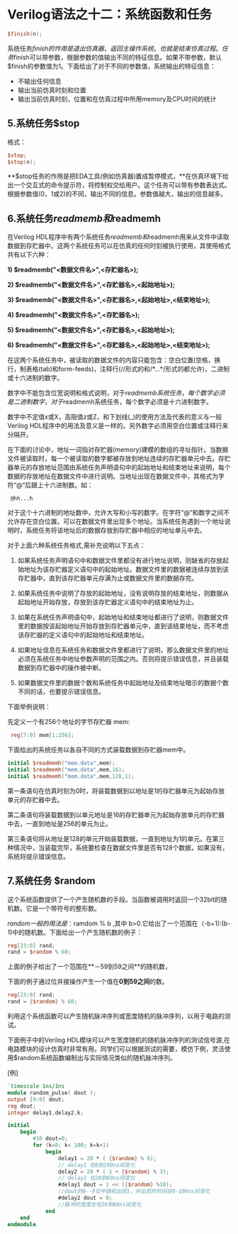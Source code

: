 # Verilog语法之十二：系统函数和任务
```verilog
$finish(n);
```

系统任务$finish的作用是退出仿真器，返回主操作系统，也就是结束仿真过程。任务$finish可以带参数，根据参数的值输出不同的特征信息。如果不带参数，默认$finish的参数值为1。下面给出了对于不同的参数值，系统输出的特征信息：

*   不输出任何信息
*   输出当前仿真时刻和位置
*   输出当前仿真时刻，位置和在仿真过程中所用memory及CPU时间的统计

## **5.系统任务$stop**

格式：

```verilog
$stop;
$stop(n);
```

**$stop任务的作用是把EDA工具(例如仿真器)置成暂停模式，**在仿真环境下给出一个交互式的命令提示符，将控制权交给用户。这个任务可以带有参数表达式。根据参数值(0，1或2)的不同，输出不同的信息。参数值越大，输出的信息越多。

## **6.系统任务$readmemb和$readmemh**

在Verilog HDL程序中有两个系统任务$readmemb和$readmemh用来从文件中读取数据到存贮器中。这两个系统任务可以在仿真的任何时刻被执行使用，其使用格式共有以下六种：

**1) $readmemb("<数据文件名>",<存贮器名>);**

**2) $readmemb("<数据文件名>",<存贮器名>,<起始地址>);**

**3) $readmemb("<数据文件名>",<存贮器名>,<起始地址>,<结束地址>);**

**4) $readmemh("<数据文件名>",<存贮器名>);**

**5) $readmemh("<数据文件名>",<存贮器名>,<起始地址>);**

**6) $readmemh("<数据文件名>",<存贮器名>,<起始地址>,<结束地址>);**

在这两个系统任务中，被读取的数据文件的内容只能包含：空白位置(空格，换行，制表格(tab)和form-feeds)，注释行(//形式的和/\*...\*/形式的都允许)，二进制或十六进制的数字。

数字中不能包含位宽说明和格式说明，对于$readmemb系统任务，每个数字必须是二进制数字，对于$readmemh系统任务，每个数字必须是十六进制数字。

数字中不定值x或X，高阻值z或Z，和下划线(\_)的使用方法及代表的意义与一般Verilog HDL程序中的用法及意义是一样的。另外数字必须用空白位置或注释行来分隔开。

在下面的讨论中，地址一词指对存贮器(memory)建模的数组的寻址指针。当数据文件被读取时，每一个被读取的数字都被存放到地址连续的存贮器单元中去。存贮器单元的存放地址范围由系统任务声明语句中的起始地址和结束地址来说明，每个数据的存放地址在数据文件中进行说明。当地址出现在数据文件中，其格式为字符“@”后跟上十六进制数。如：

```text
 @hh...h
```

对于这个十六进制的地址数中，允许大写和小写的数字。在字符“@”和数字之间不允许存在空白位置。可以在数据文件里出现多个地址。当系统任务遇到一个地址说明时，系统任务将该地址后的数据存放到存贮器中相应的地址单元中去。

对于上面六种系统任务格式,需补充说明以下五点：

1) 如果系统任务声明语句中和数据文件里都没有进行地址说明，则缺省的存放起始地址为该存贮器定义语句中的起始地址。数据文件里的数据被连续存放到该存贮器中，直到该存贮器单元存满为止或数据文件里的数据存完。

2) 如果系统任务中说明了存放的起始地址，没有说明存放的结束地址，则数据从起始地址开始存放，存放到该存贮器定义语句中的结束地址为止。

3) 如果在系统任务声明语句中，起始地址和结束地址都进行了说明，则数据文件里的数据按该起始地址开始存放到存贮器单元中，直到该结束地址，而不考虑该存贮器的定义语句中的起始地址和结束地址。

4) 如果地址信息在系统任务和数据文件里都进行了说明，那么数据文件里的地址必须在系统任务中地址参数声明的范围之内。否则将提示错误信息，并且装载数据到存贮器中的操作被中断。

5) 如果数据文件里的数据个数和系统任务中起始地址及结束地址暗示的数据个数不同的话，也要提示错误信息。

下面举例说明：

先定义一个有256个地址的字节存贮器 mem:

```verilog
 reg[7:0] mem[1:256];
```

下面给出的系统任务以各自不同的方式装载数据到存贮器mem中。

```verilog
initial $readmemh("mem.data",mem);
initial $readmemh("mem.data",mem,16);
initial $readmemh("mem.data",mem,128,1);
```

第一条语句在仿真时刻为0时，将装载数据到以地址是1的存贮器单元为起始存放单元的存贮器中去。

第二条语句将装载数据到以单元地址是16的存贮器单元为起始存放单元的存贮器中去，一直到地址是256的单元为止。

第三条语句将从地址是128的单元开始装载数据，一直到地址为1的单元。在第三种情况中，当装载完毕，系统要检查在数据文件里是否有128个数据，如果没有，系统将提示错误信息。

## **7.系统任务 $random**

这个系统函数提供了一个产生随机数的手段。当函数被调用时返回一个32bit的随机数。它是一个带符号的整形数。

$random一般的用法是：$ramdom % b ,其中 b>0.它给出了一个范围在（-b+1):(b-1)中的随机数。下面给出一个产生随机数的例子：

```verilog
reg[23:0] rand;
rand = $random % 60;
```

上面的例子给出了一个范围在**－59到59之间**的随机数，

下面的例子通过位并接操作产生一个值在**0到59之间**的数。

```verilog
reg[23:0] rand;
rand = {$random} % 60;
```

利用这个系统函数可以产生随机脉冲序列或宽度随机的脉冲序列，以用于电路的测试。

下面例子中的Verilog HDL模块可以产生宽度随机的随机脉冲序列的测试信号源,在电路模块的设计仿真时非常有用。同学们可以根据测试的需要，模仿下例，灵活使用$random系统函数编制出与实际情况类似的随机脉冲序列。

\[例\]

```verilog
`timescale 1ns/1ns
module random_pulse( dout );
output [9:0] dout;
reg dout;
integer delay1,delay2,k;

initial 
    begin
        #10 dout=0;
        for (k=0; k< 100; k=k+1)
            begin 
                delay1 = 20 * ( {$random} % 6); 
                // delay1 在0到100ns间变化
                delay2 = 20 * ( 1 + {$random} % 3); 
                // delay2 在20到60ns间变化
                #delay1 dout = 1 << ({$random} %10);
                //dout的0--9位中随机出现1，并出现的时间在0-100ns间变化
                #delay2 dout = 0;
                //脉冲的宽度在在20到60ns间变化
            end
    end
endmodule
```